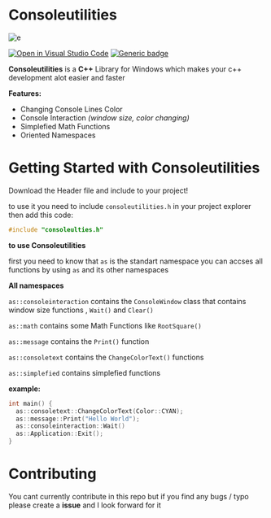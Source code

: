 # Consoleutilities
![e](https://cdn.discordapp.com/attachments/773986304433979437/861187630459912242/unknown.png)

[![Open in Visual Studio Code](https://open.vscode.dev/badges/open-in-vscode.svg)](https://open.vscode.dev/organization/repository)
[![Generic badge](https://img.shields.io/badge/Version-1.3_BETA-309fff.svg)](https://shields.io/)

**Consoleutilities** is a **C++** Library for Windows which makes your c++ development alot easier and faster 

**Features:**

- Changing Console Lines Color
- Console Interaction *(window size, color changing)*
- Simplefied Math Functions
- Oriented Namespaces

# Getting Started with Consoleutilities
Download the Header file and include to your project! 

to use it you need to include `consoleutilities.h` in your project explorer then add this code: 
```cpp
#include "consoleulties.h"
```

**to use Consoleutilities**

first you need to know that `as` is the standart namespace you can accses all functions by using `as` and its other namespaces

**All namespaces**

`as::consoleinteraction` contains the `ConsoleWindow` class that contains window size functions , `Wait()` and `Clear()`

`as::math` contains some Math Functions like `RootSquare()`

`as::message`  contains the `Print()` function

`as::consoletext` contains the `ChangeColorText()` functions

`as::simplefied` contains simplefied functions

**example:**
```cpp
int main() {
  as::consoletext::ChangeColorText(Color::CYAN);
  as::message::Print("Hello World");
  as::consoleinteraction::Wait()
  as::Application::Exit();
}
```

# Contributing 
You cant currently contribute in this repo but if you find any bugs / typo please create a **issue** and I look forward for it
